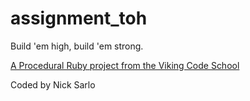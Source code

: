 assignment_toh
==============

Build 'em high, build 'em strong.

[A Procedural Ruby project from the Viking Code School](http://www.vikingcodeschool.com)

Coded by Nick Sarlo